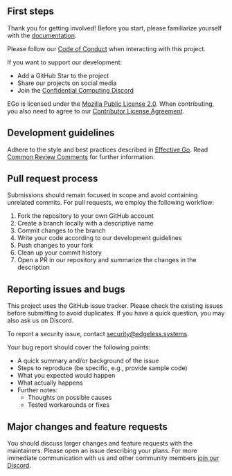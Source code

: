 ## First steps
Thank you for getting involved! Before you start, please familiarize yourself with the [documentation](https://www.ego.dev/docs/introduction/).

Please follow our [Code of Conduct](CODE_OF_CONDUCT.md) when interacting with this project.

If you want to support our development:
* Add a GitHub Star to the project
* Share our projects on social media
* Join the [Confidential Computing Discord](https://discord.gg/rH8QTH56JN)

EGo is licensed under the [Mozilla Public License 2.0](LICENSE). When contributing, you also need to agree to our [Contributor License Agreement](https://cla-assistant.io/edgelesssys/ego).

## Development guidelines


Adhere to the style and best practices described in [Effective Go](https://golang.org/doc/effective_go.html). Read [Common Review Comments](https://github.com/golang/go/wiki/CodeReviewComments) for further information.


## Pull request process

Submissions should remain focused in scope and avoid containing unrelated commits.
For pull requests, we employ the following workflow:
1. Fork the repository to your own GitHub account
2. Create a branch locally with a descriptive name
3. Commit changes to the branch
4. Write your code according to our development guidelines
5. Push changes to your fork
6. Clean up your commit history
7. Open a PR in our repository and summarize the changes in the description


## Reporting issues and bugs
This project uses the GitHub issue tracker. Please check the existing issues before submitting to avoid duplicates. If you have a quick question, you may also ask us on Discord.

To report a security issue, contact security@edgeless.systems.

Your bug report should cover the following points:
*	A quick summary and/or background of the issue
*	Steps to reproduce (be specific, e.g., provide sample code)
*	What you expected would happen
*	What actually happens
*	Further notes:
    * Thoughts on possible causes
    * Tested workarounds or fixes

## Major changes and feature requests
You should discuss larger changes and feature requests with the maintainers. Please open an issue describing your plans. For more immediate communication with us and other community members [join our Discord](https://discord.com/invite/rH8QTH56JN).
